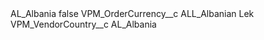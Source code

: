 <?xml version="1.0" encoding="UTF-8"?>
<CustomMetadata xmlns="http://soap.sforce.com/2006/04/metadata" xmlns:xsi="http://www.w3.org/2001/XMLSchema-instance" xmlns:xsd="http://www.w3.org/2001/XMLSchema">
    <label>AL_Albania</label>
    <protected>false</protected>
    <values>
        <field>VPM_OrderCurrency__c</field>
        <value xsi:type="xsd:string">ALL_Albanian Lek</value>
    </values>
    <values>
        <field>VPM_VendorCountry__c</field>
        <value xsi:type="xsd:string">AL_Albania</value>
    </values>
</CustomMetadata>
